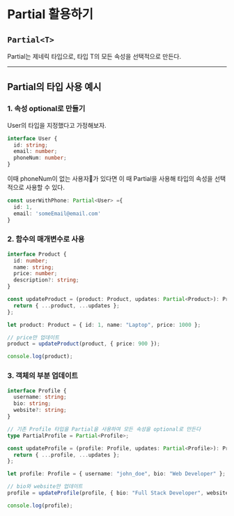 # Partial 활용하기

## `Partial<T>`

Partial는 제네릭 타입으로, 타입 T의 모든 속성을 선택적으로 만든다.&#x20;

***

## Partial의 타입 사용 예시

### 1. 속성 optional로 만들기

User의 타입을 지정했다고 가정해보자.&#x20;

```typescript
interface User {
  id: string;
  email: number;
  phoneNum: number;
}
```



이때 phoneNum이 없는 사용자가 있다면 이 때 Partial을 사용해 타입의 속성을 선택적으로 사용할 수 있다.&#x20;

```typescript
const userWithPhone: Partial<User> ={
  id: 1,
  email: 'someEmail@email.com'
}
```



### 2. 함수의 매개변수로 사용

```typescript
interface Product {
  id: number;
  name: string;
  price: number;
  description?: string;
}

const updateProduct = (product: Product, updates: Partial<Product>): Product => {
  return { ...product, ...updates };
};

let product: Product = { id: 1, name: "Laptop", price: 1000 };

// price만 업데이트
product = updateProduct(product, { price: 900 });

console.log(product);
```



### 3. 객체의 부분 업데이트

```typescript
interface Profile {
  username: string;
  bio: string;
  website?: string;
}

// 기존 Profile 타입을 Partial을 사용하여 모든 속성을 optional로 만든다
type PartialProfile = Partial<Profile>;

const updateProfile = (profile: Profile, updates: Partial<Profile>): Profile => {
  return { ...profile, ...updates };
};

let profile: Profile = { username: "john_doe", bio: "Web Developer" };

// bio와 website만 업데이트
profile = updateProfile(profile, { bio: "Full Stack Developer", website: "https://example.com" });

console.log(profile);
```
